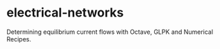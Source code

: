 electrical-networks
===================
Determining equilibrium current flows with Octave, GLPK and Numerical Recipes.
